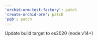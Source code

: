 ```yaml
---
'orchid-orm-test-factory': patch
'create-orchid-orm': patch
'pqb': patch
---
```


Update build target to es2020 (node v14+)
